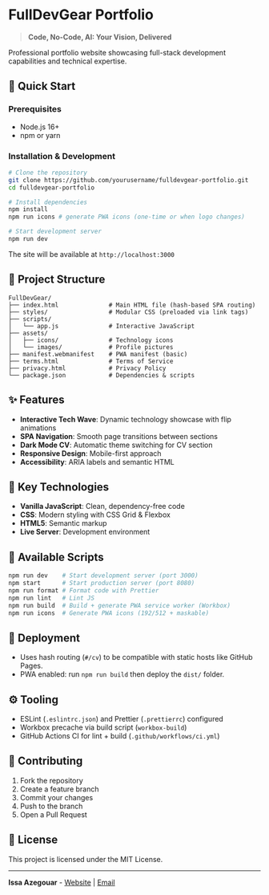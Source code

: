 # FullDevGear Portfolio

> **Code, No-Code, AI: Your Vision, Delivered**

Professional portfolio website showcasing full-stack development capabilities and technical expertise.

## 🚀 Quick Start

### Prerequisites
- Node.js 16+
- npm or yarn

### Installation & Development

```bash
# Clone the repository
git clone https://github.com/yourusername/fulldevgear-portfolio.git
cd fulldevgear-portfolio

# Install dependencies
npm install
npm run icons # generate PWA icons (one-time or when logo changes)

# Start development server
npm run dev
```

The site will be available at `http://localhost:3000`

## 📁 Project Structure

```
FullDevGear/
├── index.html              # Main HTML file (hash-based SPA routing)
├── styles/                 # Modular CSS (preloaded via link tags)
├── scripts/
│   └── app.js              # Interactive JavaScript
├── assets/
│   ├── icons/              # Technology icons
│   └── images/             # Profile pictures
├── manifest.webmanifest    # PWA manifest (basic)
├── terms.html              # Terms of Service
├── privacy.html            # Privacy Policy
└── package.json            # Dependencies & scripts
```

## ✨ Features

- **Interactive Tech Wave**: Dynamic technology showcase with flip animations
- **SPA Navigation**: Smooth page transitions between sections
- **Dark Mode CV**: Automatic theme switching for CV section
- **Responsive Design**: Mobile-first approach
- **Accessibility**: ARIA labels and semantic HTML

## 🎯 Key Technologies

- **Vanilla JavaScript**: Clean, dependency-free code
- **CSS**: Modern styling with CSS Grid & Flexbox
- **HTML5**: Semantic markup
- **Live Server**: Development environment

## 📝 Available Scripts

```bash
npm run dev    # Start development server (port 3000)
npm start      # Start production server (port 8080)
npm run format # Format code with Prettier
npm run lint   # Lint JS
npm run build  # Build + generate PWA service worker (Workbox)
npm run icons  # Generate PWA icons (192/512 + maskable)
```

## 🔗 Deployment

- Uses hash routing (`#/cv`) to be compatible with static hosts like GitHub Pages.
- PWA enabled: run `npm run build` then deploy the `dist/` folder.

## ⚙️ Tooling

- ESLint (`.eslintrc.json`) and Prettier (`.prettierrc`) configured
- Workbox precache via build script (`workbox-build`)
- GitHub Actions CI for lint + build (`.github/workflows/ci.yml`)

## 🤝 Contributing

1. Fork the repository
2. Create a feature branch
3. Commit your changes
4. Push to the branch
5. Open a Pull Request

## 📄 License

This project is licensed under the MIT License.

---

**Issa Azegouar** - [Website](https://fulldevgear.com) | [Email](mailto:contact@fulldevgear.com) 